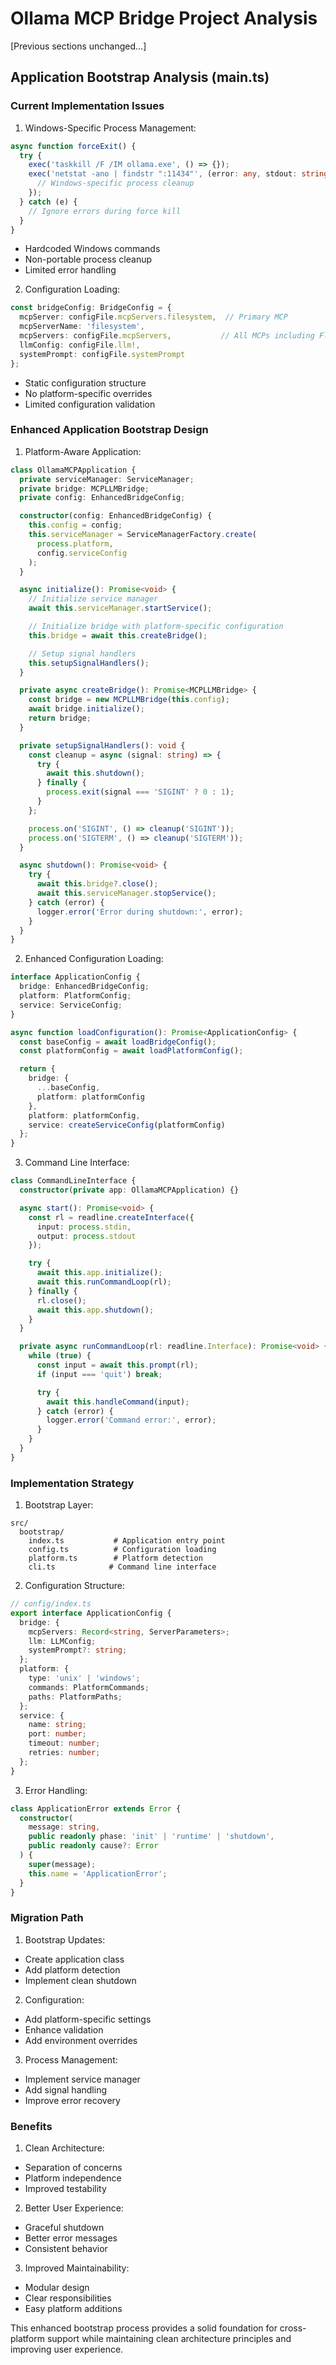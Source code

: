 # Ollama MCP Bridge Project Analysis

[Previous sections unchanged...]

## Application Bootstrap Analysis (main.ts)

### Current Implementation Issues

1. Windows-Specific Process Management:
```typescript
async function forceExit() {
  try {
    exec('taskkill /F /IM ollama.exe', () => {});
    exec('netstat -ano | findstr ":11434"', (error: any, stdout: string) => {
      // Windows-specific process cleanup
    });
  } catch (e) {
    // Ignore errors during force kill
  }
}
```
- Hardcoded Windows commands
- Non-portable process cleanup
- Limited error handling

2. Configuration Loading:
```typescript
const bridgeConfig: BridgeConfig = {
  mcpServer: configFile.mcpServers.filesystem,  // Primary MCP
  mcpServerName: 'filesystem',
  mcpServers: configFile.mcpServers,           // All MCPs including Flux
  llmConfig: configFile.llm!,
  systemPrompt: configFile.systemPrompt
};
```
- Static configuration structure
- No platform-specific overrides
- Limited configuration validation

### Enhanced Application Bootstrap Design

1. Platform-Aware Application:
```typescript
class OllamaMCPApplication {
  private serviceManager: ServiceManager;
  private bridge: MCPLLMBridge;
  private config: EnhancedBridgeConfig;

  constructor(config: EnhancedBridgeConfig) {
    this.config = config;
    this.serviceManager = ServiceManagerFactory.create(
      process.platform,
      config.serviceConfig
    );
  }

  async initialize(): Promise<void> {
    // Initialize service manager
    await this.serviceManager.startService();

    // Initialize bridge with platform-specific configuration
    this.bridge = await this.createBridge();

    // Setup signal handlers
    this.setupSignalHandlers();
  }

  private async createBridge(): Promise<MCPLLMBridge> {
    const bridge = new MCPLLMBridge(this.config);
    await bridge.initialize();
    return bridge;
  }

  private setupSignalHandlers(): void {
    const cleanup = async (signal: string) => {
      try {
        await this.shutdown();
      } finally {
        process.exit(signal === 'SIGINT' ? 0 : 1);
      }
    };

    process.on('SIGINT', () => cleanup('SIGINT'));
    process.on('SIGTERM', () => cleanup('SIGTERM'));
  }

  async shutdown(): Promise<void> {
    try {
      await this.bridge?.close();
      await this.serviceManager.stopService();
    } catch (error) {
      logger.error('Error during shutdown:', error);
    }
  }
}
```

2. Enhanced Configuration Loading:
```typescript
interface ApplicationConfig {
  bridge: EnhancedBridgeConfig;
  platform: PlatformConfig;
  service: ServiceConfig;
}

async function loadConfiguration(): Promise<ApplicationConfig> {
  const baseConfig = await loadBridgeConfig();
  const platformConfig = await loadPlatformConfig();

  return {
    bridge: {
      ...baseConfig,
      platform: platformConfig
    },
    platform: platformConfig,
    service: createServiceConfig(platformConfig)
  };
}
```

3. Command Line Interface:
```typescript
class CommandLineInterface {
  constructor(private app: OllamaMCPApplication) {}

  async start(): Promise<void> {
    const rl = readline.createInterface({
      input: process.stdin,
      output: process.stdout
    });

    try {
      await this.app.initialize();
      await this.runCommandLoop(rl);
    } finally {
      rl.close();
      await this.app.shutdown();
    }
  }

  private async runCommandLoop(rl: readline.Interface): Promise<void> {
    while (true) {
      const input = await this.prompt(rl);
      if (input === 'quit') break;

      try {
        await this.handleCommand(input);
      } catch (error) {
        logger.error('Command error:', error);
      }
    }
  }
}
```

### Implementation Strategy

1. Bootstrap Layer:
```
src/
  bootstrap/
    index.ts           # Application entry point
    config.ts          # Configuration loading
    platform.ts        # Platform detection
    cli.ts            # Command line interface
```

2. Configuration Structure:
```typescript
// config/index.ts
export interface ApplicationConfig {
  bridge: {
    mcpServers: Record<string, ServerParameters>;
    llm: LLMConfig;
    systemPrompt?: string;
  };
  platform: {
    type: 'unix' | 'windows';
    commands: PlatformCommands;
    paths: PlatformPaths;
  };
  service: {
    name: string;
    port: number;
    timeout: number;
    retries: number;
  };
}
```

3. Error Handling:
```typescript
class ApplicationError extends Error {
  constructor(
    message: string,
    public readonly phase: 'init' | 'runtime' | 'shutdown',
    public readonly cause?: Error
  ) {
    super(message);
    this.name = 'ApplicationError';
  }
}
```

### Migration Path

1. Bootstrap Updates:
- Create application class
- Add platform detection
- Implement clean shutdown

2. Configuration:
- Add platform-specific settings
- Enhance validation
- Add environment overrides

3. Process Management:
- Implement service manager
- Add signal handling
- Improve error recovery

### Benefits

1. Clean Architecture:
- Separation of concerns
- Platform independence
- Improved testability

2. Better User Experience:
- Graceful shutdown
- Better error messages
- Consistent behavior

3. Improved Maintainability:
- Modular design
- Clear responsibilities
- Easy platform additions

This enhanced bootstrap process provides a solid foundation for cross-platform support while maintaining clean architecture principles and improving user experience.
